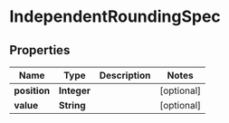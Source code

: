 

# IndependentRoundingSpec


## Properties

| Name | Type | Description | Notes |
|------------ | ------------- | ------------- | -------------|
|**position** | **Integer** |  |  [optional] |
|**value** | **String** |  |  [optional] |



